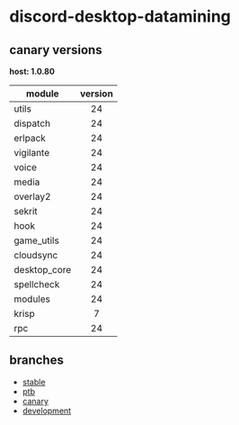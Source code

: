 # discord-desktop-datamining

## canary versions

**host: 1.0.80**

| module | version |
| ------ | :-----: |
| utils | 24 |
| dispatch | 24 |
| erlpack | 24 |
| vigilante | 24 |
| voice | 24 |
| media | 24 |
| overlay2 | 24 |
| sekrit | 24 |
| hook | 24 |
| game_utils | 24 |
| cloudsync | 24 |
| desktop_core | 24 |
| spellcheck | 24 |
| modules | 24 |
| krisp | 7 |
| rpc | 24 |

## branches

- [stable](https://github.com/OpenAsar/discord-desktop-datamining/tree/stable)
- [ptb](https://github.com/OpenAsar/discord-desktop-datamining/tree/ptb)
- [canary](https://github.com/OpenAsar/discord-desktop-datamining/tree/canary)
- [development](https://github.com/OpenAsar/discord-desktop-datamining/tree/development)